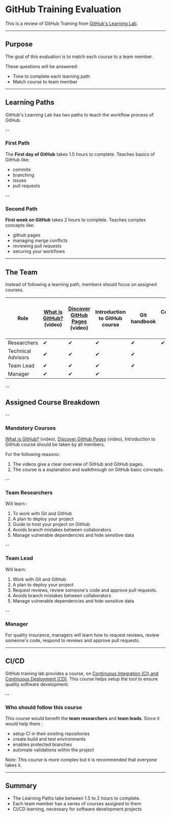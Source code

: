 # GitHub Training Evaluation

This is a review of GitHub Training from [GitHub's Learning Lab](https://lab.github.com/githubtraining/paths).

---

## Purpose

The goal of this evaluation is to match each course to a team member. 

These questions will be answered: 
  - Time to complete each learning path
  - Match course to team member

---

## Learning Paths

GitHub's Learning Lab has two paths to teach the workflow process of GitHub.

--

### First Path

The **First day of GitHub** takes 1.5 hours to complete. Teaches basics of GitHub like:
  - commits
  - branching
  - issues
  - pull requests

--

### Second Path

**First week on GitHub** takes 2 hours to complete. Teaches complex concepts like:
  - github pages
  - managing merge conflicts
  - reviewing pull requests 
  - securing your workflows

---

## The Team

Instead of following a learning path, members should focus on assigned courses.

| Role | [What is GitHub?](https://www.youtube.com/watch?v=w3jLJU7DT5E&feature=youtu.be) (video) | [Discover GitHub Pages](https://www.youtube.com/watch?v=2MsN8gpT6jY&feature=youtu.be) (video) | Introduction to GitHub course | Git handbook | Communicating using Markdowns | Uploading your project to GitHub | GitHub Pages | Managing merge conflicts | Securing your workflows | Reviewing pull requests | [Continuous Integration (CI) and Continuous Deployment (CD)](https://lab.github.com/githubtraining/continuous-integration-with-travis-ci) |
|--------------------|-----------------------------------------------------------------------------------------|-----------------------------------------------------------------------------------------------|-------------------------------|--------------|-------------------------------|----------------------------------|--------------|--------------------------|-------------------------|-------------------------|-------------------------------------------------------------------------------------------------------------------------------------------|
| Researchers | ✔ | ✔ | ✔ | ✔ | ✔ | ✔ | ✔ | ✔ | ✔ |  | ✔ |
| Technical Advisors | ✔ | ✔ |  ✔ | ✔ |  | ✔ |  | ✔ | ✔ | ✔ | ✔ |
| Team Lead | ✔ | ✔ | ✔ | ✔ |  | ✔ |  | ✔ | ✔ | ✔ | ✔ |
| Manager | ✔ | ✔ | ✔ |  |  |  |  |  |  | ✔ | ✔ |

--

## Assigned Course Breakdown

--

### Mandatory Courses

[What is GitHub?](https://www.youtube.com/watch?v=w3jLJU7DT5E&feature=youtu.be) (video), [Discover GitHub Pages](https://www.youtube.com/watch?v=2MsN8gpT6jY&feature=youtu.be) (video), Introduction to GitHub course should be taken by all members. 


For the following reasons: 
  1. The videos give a clear overview of GitHub and GitHub pages. 
  2. The course is a explanation and walkthrough on GitHub basic concepts.

--

### Team Researchers

Will learn :  
  1. To work with Git and GitHub
  2. A plan to deploy your project
  3. Guide to host your project on GitHub 
  4. Avoids branch mistakes between collaborators
  5. Manage vulnerable dependencies and hide sensitive data

--

### Team Lead

Will learn: 
  1. Work with Git and GitHub
  2. A plan to deploy your project
  3. Request reviews, review someone's code and approve pull requests.
  4. Avoids branch mistakes between collaborators
  5. Manage vulnerable dependencies and hide sensitive data

--

### Manager

For quality insurance, managers will learn how to request reviews, review someone's code, respond to reviews and approve pull requests.

---

## CI/CD

GitHub training lab provides a course, on [Continuous Integration (CI) and Continuous Deployment (CD)](https://lab.github.com/githubtraining/continuous-integration-with-travis-ci).
This course helps setup the tool to ensure quality software development. 

--

### Who should follow this course
This course would benefit the **team researchers** and **team leads**. Since it would help them :
  - setup CI in their existing repositories
  - create build and test environments
  - enables protected branches
  - automate validations within the project

Note: This course is more complex but it is recommended that everyone takes it. 

---

## Summary
  - The Learning Paths take between 1.5 to 2 hours to complete.
  - Each team member has a series of courses assigned to them
  - CI/CD learning, necessary for software development projects

